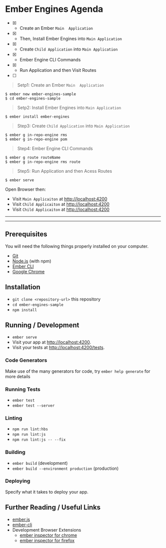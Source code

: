 
# Ember Engines Agenda
- [x] - Create an Ember `Main  Application`
- [x] - Then, Install Ember Engines into `Main Application`
- [x] - Create `Child Application` into `Main Application`
- [x] - Ember Engine CLI Commands
- [x] - Run Application and then Visit Routes
- [ ] 


> Setp1: Create an Ember `Main  Application`

    $ ember new ember-engines-sample
    $ cd ember-engines-sample

> Setp2: Install Ember Engines into `Main Application`

    $ ember install ember-engines

> Step3: Create `Child Application` into `Main Application`

    $ ember g in-repo-engine rms
    $ ember g in-repo-engine pom

> Step4: Ember Engine CLI Commands

    $ ember g route routeName
    $ ember g in-repo-engine rms route

> Step5: Run Application and then Acess Routes

    $ ember serve

Open Browser then:
 
- Visit `Main Applicaiton` at [http://localhost:4200](http://localhost:4200)
- Visit `Child Applicaiton` at [http://localhost:4200](http://localhost:4200/rms)
- Visit `Child Applicaiton` at [http://localhost:4200](http://localhost:4200/pom)
  
___
___

## Prerequisites

You will need the following things properly installed on your computer.

* [Git](https://git-scm.com/)
* [Node.js](https://nodejs.org/) (with npm)
* [Ember CLI](https://ember-cli.com/)
* [Google Chrome](https://google.com/chrome/)

## Installation

* `git clone <repository-url>` this repository
* `cd ember-engines-sample`
* `npm install`

## Running / Development

* `ember serve`
* Visit your app at [http://localhost:4200](http://localhost:4200).
* Visit your tests at [http://localhost:4200/tests](http://localhost:4200/tests).

### Code Generators

Make use of the many generators for code, try `ember help generate` for more details

### Running Tests

* `ember test`
* `ember test --server`

### Linting

* `npm run lint:hbs`
* `npm run lint:js`
* `npm run lint:js -- --fix`

### Building

* `ember build` (development)
* `ember build --environment production` (production)

### Deploying

Specify what it takes to deploy your app.

## Further Reading / Useful Links

* [ember.js](https://emberjs.com/)
* [ember-cli](https://ember-cli.com/)
* Development Browser Extensions
  * [ember inspector for chrome](https://chrome.google.com/webstore/detail/ember-inspector/bmdblncegkenkacieihfhpjfppoconhi)
  * [ember inspector for firefox](https://addons.mozilla.org/en-US/firefox/addon/ember-inspector/)
